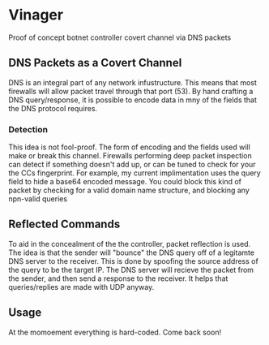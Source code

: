# Vinager
Proof of concept botnet controller covert channel via DNS packets


## DNS Packets as a Covert Channel
DNS is an integral part of any network infustructure. This means that most firewalls will allow packet travel through that port (53). By hand crafting a DNS query/response, it is possible to encode data in mny of the fields that the DNS protocol requires.

### Detection
This idea is not fool-proof. The form of encoding and the fields used will make or break this channel. Firewalls performing deep packet inspection can detect if something doesn't add up, or can be tuned to check for your the CCs fingerprint. For example, my current implimentation uses the query field to hide a base64 encoded message. You could block this kind of packet by checking for a valid domain name structure, and blocking any npn-valid queries

## Reflected Commands
To aid in the concealment of the the controller, packet reflection is used. The idea is that the sender will "bounce" the DNS query off of a legitamte DNS server to the receiver. This is done by spoofing the source address of the query to be the target IP. The DNS server will recieve the packet from the sender, and then send a response to the receiver. It helps that queries/replies are made with UDP anyway.

## Usage
At the momoement everything is hard-coded. Come back soon!
